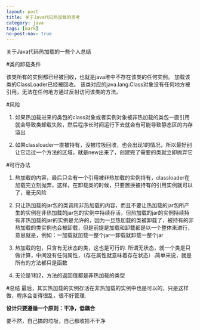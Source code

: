 ```yaml
---
layout: post
title: 关于Java代码热加载的思考
category: java
tags: [mark]
no-post-nav: true
---
```


关于Java代码热加载的一些个人总结

#类的卸载条件

该类所有的实例都已经被回收，也就是java堆中不存在该类的任何实例。
加载该类的ClassLoader已经被回收。
该类对应的java.lang.Class对象没有任何地方被引用，无法在任何地方通过反射访问该类的方法。

#风险
1. 如果热加载进来的类包的class对象或者实例对象被非热加载的类包一直引用就会导致类卸载失败，然后程序长时间运行下去就会有可能导致静态区的内存溢出

2. 如果classloader一直被持有，没被垃圾回收，也会出现1的情况，所以最好别让它活过一个方法的区域，就是new出来了，创建完了需要的类就立即抛弃它

#可行办法
1. 热加载的内容，最后只会有一个引用被非热加载的实例持有，classloader在加载完立刻抛弃，这样，在卸载类的时候，只要置换被持有的引用实例就可以了，毫无风险

2. 只让热加载的jar包的类调用非热加载的内容，而且不要让热加载的jar包所产生的实例在非热加载的jar包的实例中持续存活，但热加载的jar的实例持续持有非热加载的jar的实例是允许的，因为一旦热加载的类被卸载了，被持有的非热加载的类实例也会被卸载，但是前提是加载和卸载都是以一个整体来进行，意思就是，例如：一加载就加载一整个jar一卸载就卸载一整个jar

3. 热加载的包，只含有无状态的类，这也是可行的. 所谓无状态，就一个类是只做计算，中间没有任何属性，（存在属性就意味着存在状态）.简单来说，就是所有的方法都只是函数

4. 无论是1和2，方法的返回值都是非热加载的类型

#总结
最后，其实热加载的实例存活在非热加载的实例中也是可以的，只是这样做，程序会变得很乱，很不好管理.

**设计只要遵循一个原则：干净，低耦合**

要不然，自己搞的垃圾，自己都收拾不干净
